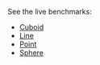 See the live benchmarks:
<!-- each graphics container MUST have an UNIQUE id -->
<!-- filename alphabetic order -->
- [Cuboid](benchmarks/cuboid)
- [Line](benchmarks/line)
- [Point](benchmarks/point)
- [Sphere](benchmarks/sphere)